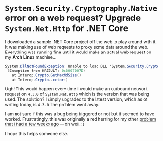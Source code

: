 # `System.Security.Cryptography.Native` error on a web request? Upgrade `System.Net.Http` for .NET Core

I downloaded a sample .NET Core project off the web to play around with it. It was making use of web requests to proxy some data around the web. Everything was running fine until it would make an actual web request on my **Arch Linux** machine...

```c#
System.DllNotFoundException: Unable to load DLL 'System.Security.Cryptography.Native': The specified module could not be found.
 (Exception from HRESULT: 0x8007007E)
   at Interop.Crypto.GetMaxMdSize()
   at Interop.Crypto..cctor()
```

Ugh! This would happen every time I would make an outbound network request on `4.1.0` of `System.Net.Http` which is the version that was being used. The solution? I simply upgraded to the latest version, which as of writing today, is `4.3.0` The problem went away.

I am not sure if this was a bug being triggered or not but it seemed to have worked. Frustratingly, this was originally a red herring for my other [problem that I had a few weeks ago](/openssl-with-sslv3-on-arch-linux-for-dot-net-core.html) -- oh well. :(

I hope this helps someone else. 	